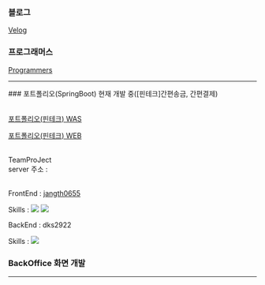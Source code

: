 ### 블로그
<a href="https://velog.io/@dks2922">Velog</a>

### 프로그래머스
<a href="https://career.programmers.co.kr/pr/dks2922_5156">Programmers</a>



<!-- ### 공부중인 프로젝트(SpringBoot, JPA, Thymleaf) -->
<!-- <a href="https://github.com/dks2922/Studying">Stydy</a> -->
<!-- <a href="#">포트폴리오 작성중</a> -->

<hr/>
### 포트폴리오(SpringBoot) 현재 개발 중([핀테크]간편송금, 간편결제)
<br/>
<br/>

<!--<a href="https://github.com/dks2922/bank">포트폴리오(Bank)</a>-->
<a href="https://github.com/Pin-Talk/PinTalk_WAS">포트폴리오(핀테크) WAS</a>
<br/>

<a href="https://github.com/Pin-Talk/PinTalk_WEB">포트폴리오(핀테크) WEB</a>
<br/>
<br/>

TeamProJect 
<br/>
server 주소 : <!-- http://52.78.1.166:3000/ -->
<br/>
<br/>


FrontEnd : <a href="https://github.com/jangth0655">jangth0655</a>
<!-- <img src="https://user-images.githubusercontent.com/73531694/208562491-a31cd4bc-1162-466d-8b8a-873a21bb215a.png" />-->
Skills :  <img src="https://camo.githubusercontent.com/ce7b8d0d67dd7a9307a9ebf32e99bda70a67f3394b3e9ee059a3f26562963b23/68747470733a2f2f696d672e736869656c64732e696f2f62616467652f52656163742d3631444146423f7374796c653d666f722d7468652d6261646765266c6f676f3d5265616374266c6f676f436f6c6f723d7768697465" />
<img src="https://camo.githubusercontent.com/6eee8960dd83245160efd8607d771df07d2c54debe42352e8493b9ceffab7f95/68747470733a2f2f696d672e736869656c64732e696f2f62616467652f5461696c77696e642d3036423644343f7374796c653d666f722d7468652d6261646765266c6f676f3d5461696c77696e64435353266c6f676f436f6c6f723d7768697465" />
<br/>

BackEnd  : dks2922
<!--<img src="https://user-images.githubusercontent.com/73531694/208563271-ef6d9391-9306-4a08-b253-f8c2acd6836a.png" />-->
Skills : <img src="https://user-images.githubusercontent.com/73531694/208837442-5c2c3a50-5a9f-4283-89ea-9f2c516b189e.png" />

<H3>BackOffice 화면 개발</H3>
<hr/>

<!-- https://github.com/Pin-Talk/pintalk.git -->

<div align="center">
	<!--<img src="https://img.shields.io/badge/Java-007396?style=flat&logo=Java&logoColor=white" />-->
	<!--<img src="https://img.shields.io/badge/HTML5-E34F26?style=flat&logo=HTML5&logoColor=white" />-->
	<!--<img src="https://img.shields.io/badge/CSS3-1572B6?style=flat&logo=CSS3&logoColor=white" />-->
</div>

